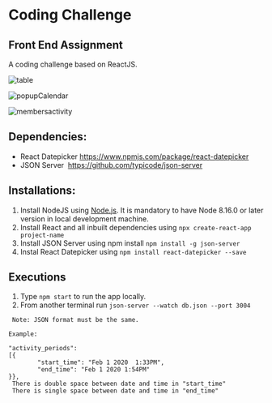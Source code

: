 # Coding Challenge
## Front End Assignment

A coding challenge based on ReactJS. 

![table](https://user-images.githubusercontent.com/41993796/83009076-cd845700-a033-11ea-8bb5-518902bb6c89.png)

![popupCalendar](https://user-images.githubusercontent.com/41993796/83009133-e12fbd80-a033-11ea-83b8-0b749d9768eb.png)

![membersactivity](https://user-images.githubusercontent.com/41993796/83009160-eab92580-a033-11ea-8864-fd7fe34bf1f8.png)

## Dependencies:
- React Datepicker https://www.npmjs.com/package/react-datepicker
- JSON Server  https://github.com/typicode/json-server

## Installations:
1. Install NodeJS using [Node.js](https://nodejs.org/en/). It is mandatory to have Node 8.16.0 or later version in local development machine. 
2. Install React and all inbuilt dependencies using ``` npx create-react-app project-name ```
3. Install JSON Server using npm install ``` npm install -g json-server ```
4. Instal React Datepicker using ``` npm install react-datepicker --save ```

## Executions
1. Type ```npm start``` to run the app locally.
2. From another terminal run ```json-server --watch db.json --port 3004 ```

``` Note: JSON format must be the same.```

```
Example:

"activity_periods":
[{
		"start_time": "Feb 1 2020  1:33PM",
		"end_time": "Feb 1 2020 1:54PM" 
}},
 There is double space between date and time in "start_time"
 There is single space between date and time in "end_time"
 ```
